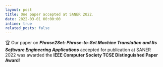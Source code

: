 ```yaml
---
layout: post
title: One paper accepted at SANER 2022.
date: 2022-03-01 00:00:00
inline: true
related_posts: false
---
```


:trophy: Our paper on ***Phrase2Set: Phrase-to-Set Machine Translation and Its Software Engineering Applications*** accepted for publication at SANER 2022 was awarded the **IEEE Computer Society TCSE Distinguished Paper Award**!
